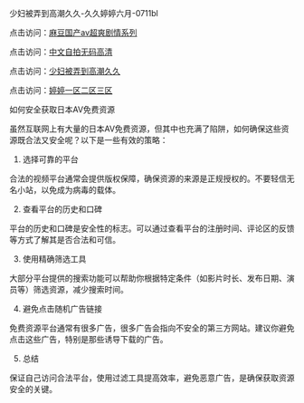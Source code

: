少妇被弄到高潮久久-久久婷婷六月-0711bl

点击访问：<a href="https://heiliao2dmwwy.pages.dev">麻豆国产av超爽剧情系列</a>

点击访问：<a href="https://heiliaowzu4ur.pages.dev">中文自拍无码高清</a>

点击访问：<a href="https://heiliaoxwd5i8.pages.dev">少妇被弄到高潮久久</a>

点击访问：<a href="https://heiliaowt0d7p.pages.dev">婷婷一区二区三区</a>

如何安全获取日本AV免费资源

虽然互联网上有大量的日本AV免费资源，但其中也充满了陷阱，如何确保这些资源既合法又安全呢？以下是一些有效的策略：

1. 选择可靠的平台

合法的视频平台通常会提供版权保障，确保资源的来源是正规授权的。不要轻信无名小站，以免成为病毒的载体。

2. 查看平台的历史和口碑

平台的历史和口碑是安全性的标志。可以通过查看平台的注册时间、评论区的反馈等方式了解其是否合法和可信。

3. 使用精确筛选工具

大部分平台提供的搜索功能可以帮助你根据特定条件（如影片时长、发布日期、演员等）筛选资源，减少搜索时间。

4. 避免点击随机广告链接

免费资源平台通常有很多广告，很多广告会指向不安全的第三方网站。建议你避免点击这些广告，特别是那些诱导下载的广告。

5. 总结

保证自己访问合法平台，使用过滤工具提高效率，避免恶意广告，是确保获取资源安全的关键。

<span style="display:none;">[Canonical link](https://github.com/bl071125/12709)</span>
